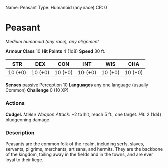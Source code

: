 Name: Peasant
Type: Humanoid (any race)
CR: 0

# Peasant
_Medium humanoid (any race), any alignment_

**Armour Class** 10
**Hit Points** 4 (1d8)
**Speed** 30 ft.

| STR     | DEX     | CON     | INT     | WIS     | CHA     |
|---------|---------|---------|---------|---------|---------|
| 10 (+0) | 10 (+0) | 10 (+0) | 10 (+0) | 10 (+0) | 10 (+0) |   

**Senses** passive Perception 10
**Languages** any one language (usually Common)
**Challenge** 0 (10 XP)

### Actions 
**Cudgel.** _Melee Weapon Attack:_ +2 to hit, reach 5 ft., one target. _Hit:_ 2 (1d4) bludgeoning damage. 

### Description
Peasants are the common folk of the realm, including serfs, slaves, servants, pilgrims, merchants, artisans, and hermits. They are the backbone of the kingdom, toiling away in the fields and in the towns, and are ever loyal to their liege.